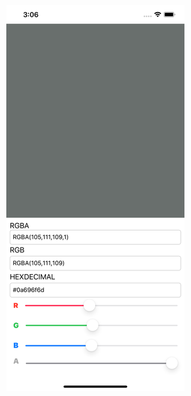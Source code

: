 ![enter image description here](https://raw.githubusercontent.com/m7mdra/ColorsMixer/master/Simulator%20Screen%20Shot%20-%20iPhone%2011%20Pro%20Max%20-%202020-02-09%20at%2015.06.50.png)
